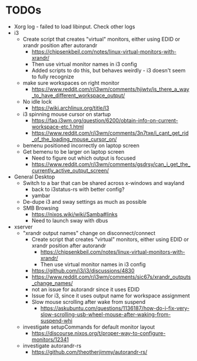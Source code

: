 TODOs
=====

* Xorg log - failed to load libinput. Check other logs
* i3
  * Create script that creates "virtual" monitors, either using EDID or xrandr position after autorandr
    * https://chipsenkbeil.com/notes/linux-virtual-monitors-with-xrandr/
    * Then use virtual monitor names in i3 config
    * Added scripts to do this, but behaves weirdly - i3 doesn't seem to fully recognize
  * make sure workspaces on right monitor
    * https://www.reddit.com/r/i3wm/comments/hjiwtv/is_there_a_way_to_have_different_workspace_output/
  * No idle lock
    * https://wiki.archlinux.org/title/I3
  * i3 spinning mouse cursor on startup
    * https://faq.i3wm.org/question/6200/obtain-info-on-current-workspace-etc.1.html
    * https://www.reddit.com/r/i3wm/comments/3n7txe/i_cant_get_rid_of_the_loading_mouse_cursor_on/
  * bemenu positioned incorrectly on laptop screen
  * Get bemenu to be larger on laptop screen
    * Need to figure out which output is focused
    * https://www.reddit.com/r/i3wm/comments/gsdrsy/can_i_get_the_currently_active_output_screen/
* General Desktop
  * Switch to a bar that can be shared across x-windows and wayland
    * back to i3status-rs with better config?
    * yambar
  * De-dupe i3 and sway settings as much as possible
  * SMB Browsing
    * https://nixos.wiki/wiki/Samba#links
    * Need to launch sway with dbus
* xserver
  * "xrandr output names" change on disconnect/connect
    * Create script that creates "virtual" monitors, either using EDID or xrandr position after autorandr
      * https://chipsenkbeil.com/notes/linux-virtual-monitors-with-xrandr/
      * Then use virtual monitor names in i3 config
    * https://github.com/i3/i3/discussions/4830
    * https://www.reddit.com/r/i3wm/comments/sic67s/xrandr_outputs_change_names/
    * not an issue for autorandr since it uses EDID
    * Issue for i3, since it uses output name for workspace assignment
    * Slow mouse scrolling after wake from suspend
      * https://askubuntu.com/questions/1136187/how-do-i-fix-very-slow-scrolling-usb-wheel-mouse-after-waking-from-suspend-whi
  * investigate setupCommands for default monitor layout
    * https://discourse.nixos.org/t/proper-way-to-configure-monitors/12341
  * investigate autorandr-rs
    * https://github.com/theotherjimmy/autorandr-rs/
